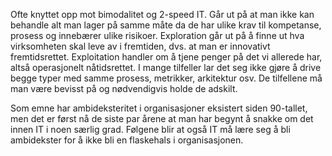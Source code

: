 Ofte knyttet opp mot bimodalitet og 2-speed IT. Går ut på at man ikke kan behandle alt man lager på samme måte da de har ulike krav til kompetanse, prosess og innebærer ulike risikoer. Exploration går ut på å finne ut hva virksomheten skal leve av i fremtiden, dvs. at man er innovativt fremtidsrettet. Exploitation handler om å tjene penger på det vi allerede har, altså operasjonelt nåtidsrettet. I mange tilfeller lar det seg ikke gjøre å drive begge typer med samme prosess, metrikker, arkitektur osv. De tilfellene må man være bevisst på og nødvendigvis holde de adskilt.

Som emne har ambideksteritet i organisasjoner eksistert siden 90-tallet, men det er først nå de siste par årene at man har begynt å snakke om det innen IT i noen særlig grad. Følgene blir at også IT må lære seg å bli ambidekster for å ikke bli en flaskehals i organisasjonen.